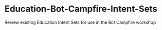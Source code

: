 # Education-Bot-Campfire-Intent-Sets
Review existing Education Intent Sets for use in the Bot Campfire workshop
